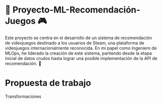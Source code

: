 # 🚀 Proyecto-ML-Recomendación-Juegos 🎮

Este proyecto se centra en el desarrollo de un sistema de recomendación de videojuegos destinado a los usuarios de Steam, una plataforma de videojuegos internacionalmente reconocida. En mi papel como Ingeniero de MLOps, he liderado la creación de este sistema, partiendo desde la etapa inicial de datos crudos hasta lograr una posible implementación de la API de recomendación. 👾

# Propuesta de trabajo
Transformaciones
